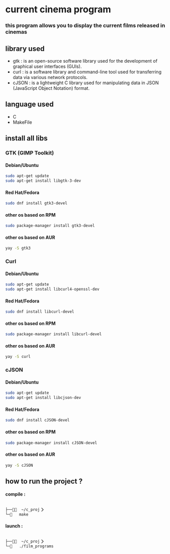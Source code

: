 
# current cinema program

### this program allows you to display the current films released in cinemas

## library used

- gtk :
is an open-source software library used for the development of graphical user interfaces (GUIs).
- curl :
is a software library and command-line tool used for transferring data via various network protocols.
- cJSON :
is a lightweight C library used for manipulating data in JSON (JavaScript Object Notation) format.


## language used

- C
- MakeFile

## install all libs

### GTK (GIMP Toolkit)

#### Debian/Ubuntu
```bash
sudo apt-get update
sudo apt-get install libgtk-3-dev
```
#### Red Hat/Fedora
```bash
sudo dnf install gtk3-devel
```
#### other os based on RPM 
```bash
sudo package-manager install gtk3-devel
```
#### other os based on AUR
```bash
yay -S gtk3
```

### Curl

#### Debian/Ubuntu
```bash
sudo apt-get update
sudo apt-get install libcurl4-openssl-dev
```
#### Red Hat/Fedora
```bash
sudo dnf install libcurl-devel
```
#### other os based on RPM 
```bash
sudo package-manager install libcurl-devel
```
#### other os based on AUR
```bash
yay -S curl
```

### cJSON

#### Debian/Ubuntu
```bash
sudo apt-get update
sudo apt-get install libcjson-dev
```
#### Red Hat/Fedora
```bash
sudo dnf install cJSON-devel
```
#### other os based on RPM 
```bash
sudo package-manager install cJSON-devel
```
#### other os based on AUR
```bash
yay -S cJSON
```

## how to run the project ?

#### compile :
```bash

├──🮤  ~/c_proj🮥
└─   make  

```
#### launch :
```bash

├──🮤  ~/c_proj🮥
└─   ./film_programs

```
